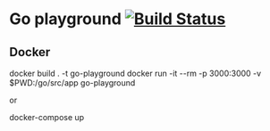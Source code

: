 # Go playground [![Build Status](https://travis-ci.org/ppworks/go-playground.svg?branch=master)](https://travis-ci.org/ppworks/go-playground)

## Docker

docker build . -t go-playground
docker run -it --rm -p 3000:3000 -v $PWD:/go/src/app go-playground

or

docker-compose up
